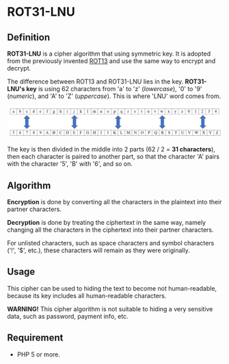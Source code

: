 # ROT31-LNU

## Definition

**ROT31-LNU** is a cipher algorithm that using symmetric key. It is adopted from the previously invented [ROT13](https://en.wikipedia.org/wiki/ROT13) and use the same way to encrypt and decrypt.

The difference between ROT13 and ROT31-LNU lies in the key. **ROT31-LNU's key** is using 62 characters from 'a' to 'z' (*lowercase*), '0' to '9' (*numeric*), and 'A' to 'Z' (*uppercase*). This is where 'LNU' word comes from.

![The ROT31-LNU Key](rot31-lnu-key.png)

The key is then divided in the middle into 2 parts (62 / 2 = **31 characters**), then each character is paired to another part, so that the character 'A' pairs with the character '5', 'B' with '6', and so on.

## Algorithm

**Encryption** is done by converting all the characters in the plaintext into their partner characters.

**Decryption** is done by treating the ciphertext in the same way, namely changing all the characters in the ciphertext into their partner characters.

For unlisted characters, such as space characters and symbol characters ('!', '$', etc.), these characters will remain as they were originally.

## Usage

This cipher can be used to hiding the text to become not human-readable, because its key includes all human-readable characters.

**WARNING!** This cipher algorithm is not suitable to hiding a very sensitive data, such as password, payment info, etc.

## Requirement

- PHP 5 or more.
